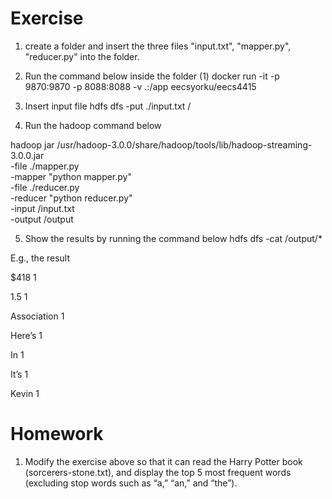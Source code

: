 # Exercise
1. create a folder and insert the three files "input.txt", "mapper.py", "reducer.py" into the folder.

2. Run the command below inside the folder (1)
docker run -it -p 9870:9870 -p 8088:8088 -v .:/app eecsyorku/eecs4415

3. Insert input file
hdfs dfs -put ./input.txt /

4. Run the hadoop command below

hadoop jar /usr/hadoop-3.0.0/share/hadoop/tools/lib/hadoop-streaming-3.0.0.jar \
-file ./mapper.py \
-mapper "python mapper.py" \
-file ./reducer.py \
-reducer "python reducer.py" \
-input /input.txt \
-output /output

5. Show the results by running the command below 
hdfs dfs -cat /output/*

E.g., the result
 
$418    1

1.5     1

Association     1

Here’s  1

In      1

It’s    1

Kevin   1

# Homework
1. Modify the exercise above so that it can read the Harry Potter book (sorcerers-stone.txt), and display the top 5 most frequent words (excluding stop words such as “a,” “an,” and “the”).
